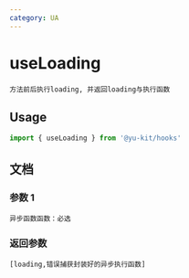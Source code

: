 ```yaml
---
category: UA
---
```


# useLoading

    方法前后执行loading, 并返回loading与执行函数

## Usage

```ts
import { useLoading } from '@yu-kit/hooks'
```

## 文档

### 参数 1

```
异步函数函数：必选
```

### 返回参数

```
[loading,错误捕获封装好的异步执行函数]
```
